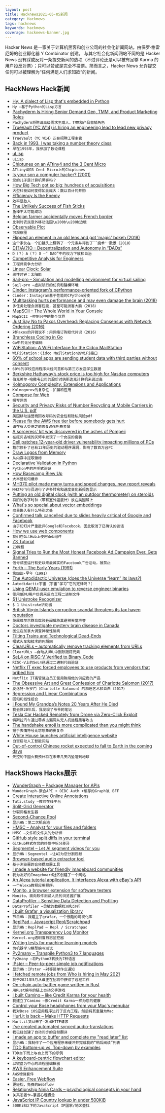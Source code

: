 ```yaml
---
layout: post
title: Hacknews2021-05-05新闻
category: Hacknews
tags: hacknews
keywords: hacknews
coverage: hacknews-banner.jpg
---
```


Hacker News 是一家关于计算机黑客和创业公司的社会化新闻网站，由保罗·格雷厄姆的创业孵化器 Y Combinator 创建。
与其它社会化新闻网站不同的是 Hacker News 没有踩或反对一条提交新闻的选项（不过评论还是可以被有足够 Karma 的用户投反对票）；只可以赞或是完全不投票。简而言之，Hacker News 允许提交任何可以被理解为“任何满足人们求知欲”的新闻。

## HackNews Hack新闻


- [Hy: A dialect of Lisp that's embedded in Python](https://github.com/hylang/hy)
- `Hy –基于Python的Lisp方言`
- [Pachyderm Is Hiring Senior Demand Gen, TMM, and Product Marketing Roles](https://www.pachyderm.com/careers/#positions)
- `Pachyderm将聘请高级需求生成人，TMM和产品营销角色`
- [TrueVault (YC W14) is hiring an engineering lead to lead new privacy product](https://www.ycombinator.com/companies/truevault/jobs/oc7r6dIgO-engineering-lead)
- `TrueVault（YC W14）正在招聘工程主管`
- [Back in 1993, I was taking a number theory class](https://twitter.com/EricLengyel/status/1389106103179378689)
- `早在1993年，我参加了数论课程`
- [uLisp](http://www.ulisp.com/)
- `uLisp`
- [Chiptunes on an ATtiny4 and the 3 Cent Micro](https://gir.st/chiptunes.html)
- `ATtiny4和3 Cent Micro上的Chiptunes`
- [Is your son a computer hacker? (2001)](https://wh0rd.ca/humor/text/Adequacy_org%20%20Is%20Your%20Son%20a%20Computer%20Hacker.htm)
- `您的儿子是计算机黑客吗？ `
- [How Big Tech got so big: hundreds of acquisitions](https://www.washingtonpost.com/technology/interactive/2021/amazon-apple-facebook-google-acquisitions/)
- `大型科技如何变得如此庞大：数以百计的并购`
- [Efficiency Is the Enemy](https://fs.blog/2021/05/slack/)
- `效率是敌人`
- [The Unlikely Success of Fish Sticks](https://www.hakaimagazine.com/article-short/the-unlikely-prevailing-success-of-fish-sticks/)
- `鱼棒不太可能成功`
- [Belgian farmer accidentally moves French border](https://www.bbc.co.uk/news/world-europe-56978344)
- `比利时农民意外移动法国\u200b\u200b边境`
- [Observable Plot](https://observablehq.com/@observablehq/introducing-observable-plot)
- `可观察图`
- [Flipped an element in an old lens and got 'magic' bokeh (2018)](https://petapixel.com/2018/08/02/this-guy-flipped-an-element-in-an-old-lens-and-got-magic-bokeh/)
- `这个家伙在一个旧镜头上翻转了一个元素并得到了``魔术''散景（2018）`
- [D(?)A(?)O – Decentralization and Autonomy in “DAOs”](https://boardroom.mirror.xyz/N0kJ-y_5wvPR0H1MMNFb531MOKEE4LKWxepzQLj18sw)
- `D（？）A（？）O –“ DAO”中的权力下放和自治`
- [Competitive Analysis for Engineers](https://staysaasy.com/product/2021/05/02/competition.html)
- `工程师竞争力分析`
- [Linear Clock: Solar](https://jmw.name/projects/linear-clock/)
- `线性时钟：太阳能`
- [Sail-pro – Simulation and modelling environment for virtual sailing](https://github.com/rururu/sail-pro)
- `Sail-pro –虚拟航行的仿真和建模环境`
- [Cinder: Instagram's performance-oriented fork of CPython](https://github.com/facebookincubator/cinder)
- `Cinder：Instagram基于性能的CPython分支`
- [Multitasking hurts performance and may even damage the brain (2018)](https://www.linkedin.com/pulse/why-successful-people-dont-multitask-dr-travis-bradberry/)
- `多任务处理会损害性能，甚至可能损害大脑（2018）`
- [MapSCII – The Whole World in Your Console](https://github.com/rastapasta/mapscii)
- `MapSCII –控制台中的整个世界`
- [Just Say No to Paxos Overhead: Replacing Consensus with Network Ordering (2016)](https://www.usenix.org/conference/osdi16/technical-sessions/presentation/li)
- `对Paxos的开销说不：用网络订购取代共识（2016）`
- [Branchless Coding in Go](https://mattnakama.com/blog/go-branchless-coding/)
- `Go中的无分支编码`
- [WiFiStation: A WiFi Interface for the Cidco MailStation](https://jcs.org/2021/04/23/wifistation)
- `WiFiStation：Cidco MailStation的WiFi接口`
- [60% of school apps are sending student data with third parties without consent](https://me2ba.org/me2ba-product-testing-spotlight-report-published-data-sharing-in-primary-secondary-school-mobile-apps-2/)
- `60％的学校应用程序未经同意即与第三方发送学生数据`
- [Berkshire Hathaway’s stock price is too high for Nasdaq computers](https://www.wsj.com/articles/berkshire-hathaways-stock-price-is-too-much-for-computers-11620168548)
- `伯克希尔·哈撒韦公司的股价对纳斯达克计算机来说过高`
- [Kolmogorov Complexity: Extensions and Applications](https://blog.neotree.uber.space/posts/kolmogorov-complexity)
- `Kolmogorov的复杂性：扩展和应用`
- [Compose for Web](https://compose-web.ui.pages.jetbrains.team/)
- `撰写网页`
- [Security and Privacy Risks of Number Recycling at Mobile Carriers in the U.S. pdf](https://recyclednumbers.cs.princeton.edu/assets/recycled-numbers-latest.pdf)
- `美国移动运营商回收号码的安全性和隐私风险pdf`
- [Please fix the AWS free tier before somebody gets hurt](https://cloudirregular.substack.com/p/please-fix-the-aws-free-tier-before)
- `请在有人受伤之前修复AWS免费套餐`
- [A sorceress’ kit was discovered in the ashes of Pompeii](https://www.smithsonianmag.com/smart-news/sorceresss-kit-was-discovered-ashes-pompeii-180972907/)
- `在庞贝古城的灰烬中发现了一个女巫的套装`
- [Dell patches 12-year-old driver vulnerability impacting millions of PCs](https://labs.sentinelone.com/cve-2021-21551-hundreds-of-millions-of-dell-computers-at-risk-due-to-multiple-bios-driver-privilege-escalation-flaws/)
- `戴尔修补了已有12年历史的驱动程序漏洞，影响了数百万台PC`
- [Draw Logos from Memory](https://neal.fun/logos-from-memory/)
- `从内存中提取徽标`
- [Declarative Validation in Python](https://blog.drewolson.org/declarative-validation)
- `Python中的声明式验证`
- [How Basecamp Blew Up](https://www.platformer.news/p/-how-basecamp-blew-up)
- `大本营如何爆炸`
- [MH370 pilot made many turns and speed changes, new report reveals](https://www.airlineratings.com/news/mh370-pilot-made-many-turns-speed-changes-new-report-reveals/)
- `MH370飞行员进行了许多转弯和速度变化新报告显示`
- [Putting an old digital clock (with an outdoor thermometer) on steroids](https://wejn.org/2021/05/putting-old-temp-clock-on-steroids/)
- `将旧的数字时钟（带有室外温度计）放在类固醇上`
- [What's so special about vector embeddings](https://www.pinecone.io/learn/vector-embeddings/)
- `向量嵌入有什么特别之处`
- [Confirmed talk cancelled due to slides heavily critical of Google and Facebook](https://twitter.com/randfish/status/1389279726305353730)
- `由于幻灯片严重批评Google和Facebook，因此取消了已确认的谈话`
- [How we use web components](https://github.blog/2021-05-04-how-we-use-web-components-at-github/)
- `我们在GitHub上使用Web组件`
- [Z3 Tutorial](https://colab.research.google.com/github/philzook58/z3_tutorial/blob/master/Z3%20Tutorial.ipynb)
- `Z3教程`
- [Signal Tries to Run the Most Honest Facebook Ad Campaign Ever, Gets Banned](https://gizmodo.com/signal-tried-to-run-the-most-honest-facebook-ad-campaig-1846823457)
- `信号试图运行有史以来最诚实的Facebook广告活动，被禁止`
- [Forth – The Early Years (1991)](https://colorforth.github.io/HOPL.html)
- `第四部-早年（1991）`
- [The Autodidactic Universe (does the Universe “learn” its laws?)](https://arxiv.org/abs/2104.03902)
- `Autodidactic宇宙（宇宙“学习”它的定律吗？）`
- [Using QEMU-user emulation to reverse engineer binaries](https://ariadne.space/2021/05/05/using-qemu-user-emulation-to-reverse-engineer-binaries/)
- `使用QEMU用户仿真来反向工程二进制文件`
- [$1 Unistroke Recognizer](http://depts.washington.edu/acelab/proj/dollar/index.html)
- `$ 1 Unistroke识别器`
- [British Virgin Islands corruption scandal threatens its tax haven reputation](https://www.icij.org/investigations/paradise-papers/british-virgin-islands-corruption-scandal-threatens-its-dependable-tax-haven-reputation/)
- `英属维尔京群岛腐败丑闻威胁其避税天堂声誉`
- [Doctors investigate mystery brain disease in Canada](https://www.bbc.com/news/world-us-canada-56910393)
- `医生在加拿大调查神秘性脑病`
- [Tilting Trains and Technological Dead-Ends](https://pedestrianobservations.com/2021/04/22/tilting-trains-and-technological-dead-ends/)
- `摆式火车和技术的死胡同`
- [ClearURLs – automatically remove tracking elements from URLs](https://github.com/ClearURLs/Addon/)
- `ClearURLs –自动从URL中删除跟踪元素`
- [SeL4 on RISC-V Verified to Binary Code](https://microkerneldude.wordpress.com/2021/05/05/sel4-on-risc-v-verified-to-binary-code/)
- `RISC-V上的SeL4已通过二进制代码验证`
- [Netflix IT exec forced employees to use products from vendors that bribed him](https://arstechnica.com/tech-policy/2021/05/netflix-it-exec-forced-employees-to-use-products-from-vendors-that-bribed-him/)
- `Netflix IT高管强迫员工使用贿赂他的供应商的产品`
- [The Obsessive Art and Great Confession of Charlotte Salomon (2017)](https://www.newyorker.com/culture/culture-desk/the-obsessive-art-and-great-confession-of-charlotte-salomon)
- `夏洛特·所罗门（Charlotte Salomon）的痴迷艺术和自白（2017）`
- [Regression and Linear Combinations](https://jeremykun.com/2021/03/29/regression-and-linear-combinations/)
- `回归和线性组合`
- [I Found My Grandpa’s Notes 20 Years After He Died](https://medium.com/lessons-from-history/i-found-my-grandfathers-notes-20-years-after-he-died-here-s-what-i-learnt-b550a65069d7)
- `我去世20年后，我发现了爷爷的笔记`
- [Tesla Car Hacked Remotely from Drone via Zero-Click Exploit](https://www.securityweek.com/tesla-car-hacked-remotely-drone-zero-click-exploit)
- `特斯拉汽车通过零点击漏洞从无人机远程黑客攻击`
- [The handshake emoji is more complicated than you might think](https://jenniferdaniel.substack.com/p/pressing-flesh-against-flesh-)
- `握手表情符号比您想象的要复杂`
- [White House launches artificial intelligence website](https://www.ai.gov/)
- `白宫启动人工智能网站`
- [Out-of-control Chinese rocket expected to fall to Earth in the coming days](https://www.cbc.ca/news/science/chinese-rocket-reentry-1.6013654)
- `失控的中国火箭预计将在未来几天内坠落到地球`


## HackShows Hacks展示

- [ WunderGraph – Package Manager for APIs](https://wundergraph.com/)
- `WunderGraph-聚合API + OIDC Auth +缓存的GraphQL BFF`
- [ Create Interactive Online Annotations](https://tuti.study)
- `Tuti.study –教师在线平台`
- [ Split-Grid Generator](https://split.js.org/#/split-grid)
- `分裂网格发生器`
- [ Second-Chance Pool](https://news.ycombinator.com/pool)
- `显示HN：第二次机会池`
- [ HMSC – Analyst for your files and folders](https://github.com/Abdullah-V/HMSC)
- `HMSC –文件和文件夹的分析师`
- [ GitHub style split diffs in your terminal](https://github.com/banga/git-split-diffs)
- `GitHub样式在您的终端中拆分差异`
- [ Segmentel – Let AI segment videos for you](http://www.segmentel.com)
- `显示HN：Segmentel –让AI为您分割视频`
- [ Browser-based audio extractor tool](https://mastershot.app/tools/audio-extractor)
- `基于浏览器的音频提取器工具`
- [ I made a website for friendly imageboard communities](https://comspace.xyz)
- `我为友好的Imageboard社区创建了一个网站`
- [ An Alexa tutorial application. It interfaces Alexa with eBay's API](https://github.com/brianherman/auction)
- `一个Alexa教程应用程序。`
- [ Monito, a browser extension for software testers](https://getmonito.com)
- `Monito，面向软件测试人员的浏览器扩展`
- [ DataProfiler – Sensitive Data Detection and Profiling](https://github.com/capitalone/dataprofiler)
- `DataProfiler –灵敏的数据检测和分析`
- [ I built Grafar, a visualization library](https://thoughtspile.github.io/grafar?new)
- `节目HN：我建立了grafar，一个很酷的可视化库`
- [ ReplPad – Javascript Repl/Scratchpad](https://replpad.com/)
- `显示HN：ReplPad – Repl / Scratchpad`
- [ Kernel.org Transparency Log Monitor](https://tlog.linderud.dev/)
- `Kernel.org透明度日志监控器`
- [ Writing tests for machine learning models](https://github.com/rbitr/pytkml)
- `为机器学习模型编写测试`
- [ Py2many – Transpile Python3 to 7 languages](https://github.com/adsharma/py2many)
- `Py2many –将Python3转换为7种语言`
- [ IPster – Peer-to-peer simple job notifications](https://ipster.io/)
- `显示HN：IPster –对等简单作业通知`
- [ I fetched remote jobs from Who is hiring in May 2021](https://remotehunt.com/hacker-news/remote-jobs)
- `我于2021年5月从谁正在招聘中获得了远程工作`
- [ On-chain auto-battler game written in Rust](https://github.com/OpenEmojiBattler/open-emoji-battler)
- `用Rust编写的链上自动交手游戏`
- [ I built Camino – like Credit Karma for your health](http://caminohealthapp.com)
- `我建立了Camino –像Credit Karma一样为您的健康`
- [ Control your Bose headphones from your Mac's menubar](https://boze.app)
- `我对Bose iOS应用程序进行了反向工程，然后将其重建为Mac`
- [ Hurl.it is back – Make HTTP Requests](https://hurlit.com/)
- `Hurl.it又回来了–发出HTTP请求`
- [ I've created automated synced audio-translations](https://polyvid.io/video/yt/trWrEWfhTVg/en/male)
- `我已经创建了自动同步的音频翻译`
- [ I made an app to buffer and complete my "read later" list](https://closetab.email/inbox)
- `显示HN：我制作了一个应用程序来缓冲并完成我的“稍后阅读”列表`
- [ TDD Bottom-up vs. Top-down by examples](https://gungor.github.io/article/2021/05/02/tdd-outsidein-vs-insideout.html)
- `TDD自下而上与自上而下的示例`
- [ A keyboard-centric flowchart editor](https://www.knotend.com/)
- `以键盘为中心的流程图编辑器`
- [ AWS Enhancement Suite](https://chrome.google.com/webstore/detail/deref-%E2%80%94-aws-enhancement-s/nankdihhphnhbfhhcpncdfofgfdbfpmo)
- `AWS增强套件`
- [ Easier, Free Webflow](https://aspect.app?source=yc)
- `更轻松，免费的Webflow`
- [ Relationship Ninja Cards – psychological concepts in your hand](https://empathy.freyasense.com/)
- `关系忍者卡–掌握心理概念`
- [ JavaScript IP Country lookup in under 500KiB](https://www.npmjs.com/package/ip3country)
- `500KiB以下的JavaScript IP国家/地区查找`

